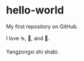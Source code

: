 # hello-world

My first repository on GitHub.

I love :coffee:, :pizza:, and :dancer:.



Yangzongxi shi shabi.